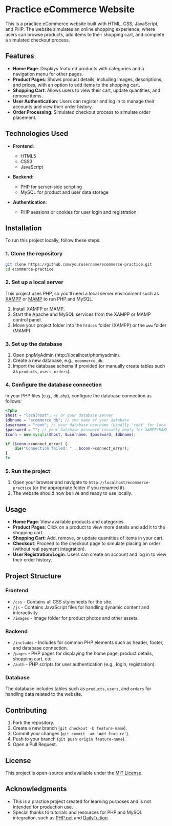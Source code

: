 # Practice eCommerce Website

This is a practice eCommerce website built with HTML, CSS, JavaScript, and PHP. The website simulates an online shopping experience, where users can browse products, add items to their shopping cart, and complete a simulated checkout process.

## Features

- **Home Page**: Displays featured products with categories and a navigation menu for other pages.
- **Product Pages**: Shows product details, including images, descriptions, and prices, with an option to add items to the shopping cart.
- **Shopping Cart**: Allows users to view their cart, update quantities, and remove items.
- **User Authentication**: Users can register and log in to manage their accounts and view their order history.
- **Order Processing**: Simulated checkout process to simulate order placement.

## Technologies Used

- **Frontend**:
  - HTML5
  - CSS3
  - JavaScript

- **Backend**:
  - PHP for server-side scripting
  - MySQL for product and user data storage

- **Authentication**:
  - PHP sessions or cookies for user login and registration

## Installation

To run this project locally, follow these steps:

### 1. Clone the repository

```bash
git clone https://github.com/yourusername/ecommerce-practice.git
cd ecommerce-practice
```

### 2. Set up a local server

This project uses PHP, so you'll need a local server environment such as [XAMPP](https://www.apachefriends.org/index.html) or [MAMP](https://www.mamp.info/en/) to run PHP and MySQL.

1. Install XAMPP or MAMP.
2. Start the Apache and MySQL services from the XAMPP or MAMP control panel.
3. Move your project folder into the `htdocs` folder (XAMPP) or the `www` folder (MAMP).

### 3. Set up the database

1. Open phpMyAdmin (http://localhost/phpmyadmin).
2. Create a new database, e.g., `ecommerce_db`.
3. Import the database schema if provided (or manually create tables such as `products`, `users`, `orders`).

### 4. Configure the database connection

In your PHP files (e.g., `db.php`), configure the database connection as follows:

```php
<?php
$host = "localhost"; // or your database server
$dbname = "ecommerce_db"; // the name of your database
$username = "root"; // your database username (usually 'root' for local setups)
$password = ""; // your database password (usually empty for XAMPP/MAMP)
$conn = new mysqli($host, $username, $password, $dbname);

if ($conn->connect_error) {
    die("Connection failed: " . $conn->connect_error);
}
?>
```

### 5. Run the project

1. Open your browser and navigate to `http://localhost/ecommerce-practice` (or the appropriate folder if you renamed it).
2. The website should now be live and ready to use locally.

## Usage

- **Home Page**: View available products and categories.
- **Product Pages**: Click on a product to view more details and add it to the shopping cart.
- **Shopping Cart**: Add, remove, or update quantities of items in your cart.
- **Checkout**: Proceed to the checkout page to simulate placing an order (without real payment integration).
- **User Registration/Login**: Users can create an account and log in to view their order history.

## Project Structure

### Frontend

- `/css` - Contains all CSS stylesheets for the site.
- `/js` - Contains JavaScript files for handling dynamic content and interactivity.
- `/images` - Image folder for product photos and other assets.

### Backend

- `/includes` - Includes for common PHP elements such as header, footer, and database connection.
- `/pages` - PHP pages for displaying the home page, product details, shopping cart, etc.
- `/auth` - PHP scripts for user authentication (e.g., login, registration).

### Database

The database includes tables such as `products`, `users`, and `orders` for handling data related to the website.

## Contributing

1. Fork the repository.
2. Create a new branch (`git checkout -b feature-name`).
3. Commit your changes (`git commit -am 'Add feature'`).
4. Push to your branch (`git push origin feature-name`).
5. Open a Pull Request.

## License

This project is open-source and available under the [MIT License](LICENSE).

## Acknowledgments

- This is a practice project created for learning purposes and is not intended for production use.
- Special thanks to tutorials and resources for PHP and MySQL integration, such as [PHP.net](https://www.php.net/) and [DailyTuition](https://www.youtube.com/@DailyTuition).
